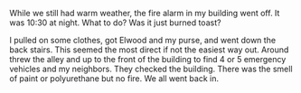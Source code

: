 <html><body><p>While we still had warm weather, the fire alarm in my building went off. It was 10:30 at night. What to do? Was it just burned toast?
</p><p>I pulled on some clothes, got Elwood and my purse, and went down the back stairs. This seemed the most direct if not the easiest way out. Around threw the alley and up to the front of the building to find 4 or 5 emergency vehicles and my neighbors. They checked the building. There was the smell of paint or polyurethane but no fire. We all went back in.</p></body></html>